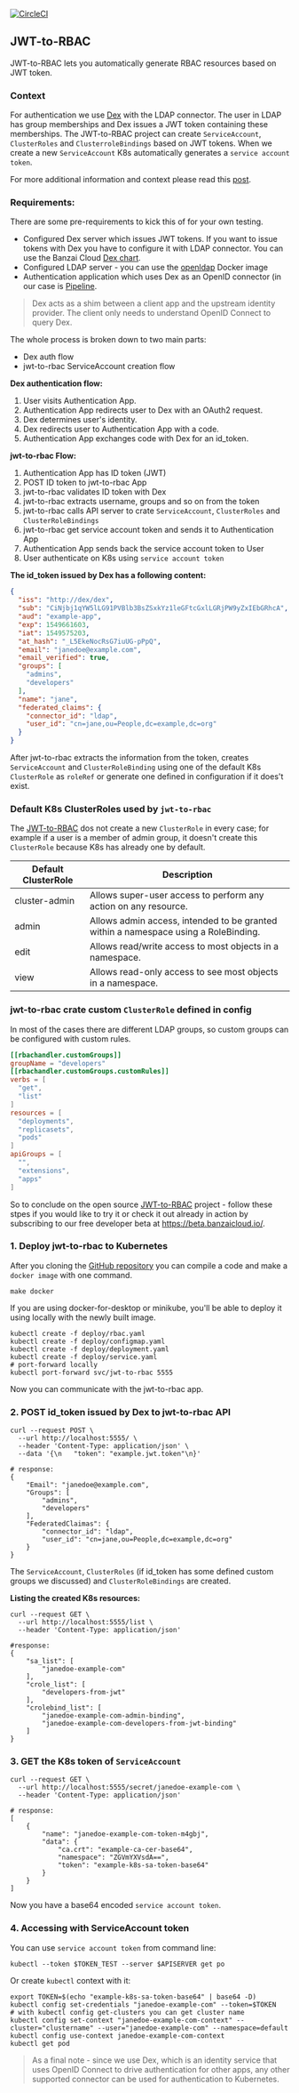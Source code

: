 [![CircleCI](https://circleci.com/gh/banzaicloud/jwt-to-rbac/tree/master.svg?style=shield)](https://circleci.com/gh/banzaicloud/jwt-to-rbac/tree/master)

## JWT-to-RBAC

JWT-to-RBAC lets you automatically generate RBAC resources based on JWT token. 

### Context 

For authentication we use [Dex](https://github.com/dexidp/dex) with the LDAP connector. The user in LDAP has group memberships and Dex issues a JWT token containing these memberships. The JWT-to-RBAC project can create `ServiceAccount`, `ClusterRoles` and `ClusterroleBindings` based on JWT tokens. When we create a new `ServiceAccount` K8s automatically generates a `service account token`.

For more additional information and context please read this [post](https://banzaicloud.com/blog/k8s-rbac/).

### Requirements:

There are some pre-requirements to kick this of for your own testing.

* Configured Dex server which issues JWT tokens. If you want to issue tokens with Dex you have to configure it with LDAP connector. You can use the Banzai Cloud [Dex chart](https://github.com/banzaicloud/banzai-charts/tree/master/dex). 
* Configured LDAP server - you can use the [openldap](https://github.com/osixia/docker-openldap) Docker image
* Authentication application which uses Dex as an OpenID connector (in our case is [Pipeline](https://github.com/banzaicloud/pipeline).

> Dex acts as a shim between a client app and the upstream identity provider. The client only needs to understand OpenID Connect to query Dex.

The whole process is broken down to two main parts:

* Dex auth flow
* jwt-to-rbac ServiceAccount creation flow

**Dex authentication flow:**

1. User visits Authentication App.
2. Authentication App redirects user to Dex with an OAuth2 request.
3. Dex determines user's identity.
4. Dex redirects user to Authentication App with a code.
5. Authentication App exchanges code with Dex for an id_token.

**jwt-to-rbac Flow:**

1. Authentication App has ID token (JWT)
2. POST ID token to jwt-to-rbac App
3. jwt-to-rbac validates ID token with Dex
4. jwt-to-rbac extracts username, groups and so on from the token
5. jwt-to-rbac calls API server to crate `ServiceAccount`, `ClusterRoles` and `ClusterRoleBindings`
6. jwt-to-rbac get service account token and sends it to Authentication App
7. Authentication App sends back the service account token to User
8. User authenticate on K8s using `service account token`

**The id_token issued by Dex has a following content:**
```json
{
  "iss": "http://dex/dex",
  "sub": "CiNjbj1qYW5lLG91PVBlb3BsZSxkYz1leGFtcGxlLGRjPW9yZxIEbGRhcA",
  "aud": "example-app",
  "exp": 1549661603,
  "iat": 1549575203,
  "at_hash": "_L5EkeNocRsG7iuUG-pPpQ",
  "email": "janedoe@example.com",
  "email_verified": true,
  "groups": [
    "admins",
    "developers"
  ],
  "name": "jane",
  "federated_claims": {
    "connector_id": "ldap",
    "user_id": "cn=jane,ou=People,dc=example,dc=org"
  }
}
```

After jwt-to-rbac extracts the information from the token, creates `ServiceAccount` and `ClusterRoleBinding` using one of the default K8s `ClusterRole` as `roleRef` or generate one defined in configuration if it does't exist.

### Default K8s ClusterRoles used by `jwt-to-rbac`

The [JWT-to-RBAC](https://github.com/banzaicloud/jwt-to-rbac) dos not create a new `ClusterRole` in every case; for example if a user is a member of admin group, it doesn't create this `ClusterRole` because K8s has already one by default.

Default ClusterRole | Description 
--------------------|------------
cluster-admin       | Allows super-user access to perform any action on any resource.
admin               | Allows admin access, intended to be granted within a namespace using a RoleBinding.
edit                | Allows read/write access to most objects in a namespace.
view                | Allows read-only access to see most objects in a namespace.

### jwt-to-rbac crate custom `ClusterRole` defined in config

In most of the cases there are different LDAP groups, so custom groups can be configured with custom rules.

```toml
[[rbachandler.customGroups]]
groupName = "developers"
[[rbachandler.customGroups.customRules]]
verbs = [
  "get",
  "list"
]
resources = [
  "deployments",
  "replicasets",
  "pods"
]
apiGroups = [
  "",
  "extensions",
  "apps"
]
```

So to conclude on the open source [JWT-to-RBAC](https://github.com/banzaicloud/jwt-to-rbac) project - follow these stpes if you would like to try it or check it out already in action by subscribing to our free developer beta at https://beta.banzaicloud.io/.

### 1. Deploy jwt-to-rbac to Kubernetes

After you cloning the [GitHub repository](https://github.com/banzaicloud/jwt-to-rbac) you can compile a code and make a `docker image` with one command.

```shell
make docker
```

If you are using docker-for-desktop or minikube, you'll be able to deploy it using locally with the newly built image.
```shell
kubectl create -f deploy/rbac.yaml
kubectl create -f deploy/configmap.yaml
kubectl create -f deploy/deployment.yaml
kubectl create -f deploy/service.yaml
# port-forward locally
kubectl port-forward svc/jwt-to-rbac 5555
```

Now you can communicate with the jwt-to-rbac app.

### 2. POST id_token issued by Dex to jwt-to-rbac API
```shell
curl --request POST \
  --url http://localhost:5555/ \
  --header 'Content-Type: application/json' \
  --data '{\n	"token": "example.jwt.token"\n}'

# response:
{
    "Email": "janedoe@example.com",
    "Groups": [
        "admins",
        "developers"
    ],
    "FederatedClaimas": {
        "connector_id": "ldap",
        "user_id": "cn=jane,ou=People,dc=example,dc=org"
    }
}
```

The `ServiceAccount`, `ClusterRoles` (if id_token has some defined custom groups we discussed) and `ClusterRoleBindings` are created.

**Listing the created K8s resources:**
```shell
curl --request GET \
  --url http://localhost:5555/list \
  --header 'Content-Type: application/json'

#response:
{
    "sa_list": [
        "janedoe-example-com"
    ],
    "crole_list": [
        "developers-from-jwt"
    ],
    "crolebind_list": [
        "janedoe-example-com-admin-binding",
        "janedoe-example-com-developers-from-jwt-binding"
    ]
}
```

### 3. GET the K8s token of `ServiceAccount`
```shell
curl --request GET \
  --url http://localhost:5555/secret/janedoe-example-com \
  --header 'Content-Type: application/json'

# response:
[
    {
        "name": "janedoe-example-com-token-m4gbj",
        "data": {
            "ca.crt": "example-ca-cer-base64",
            "namespace": "ZGVmYXVsdA==",
            "token": "example-k8s-sa-token-base64"
        }
    }
]
```

Now you have a base64 encoded `service account token`.

### 4. Accessing with ServiceAccount token 

You can use `service account token` from command line:
```shell
kubectl --token $TOKEN_TEST --server $APISERVER get po
```

Or create `kubectl` context with it:
```shell
export TOKEN=$(echo "example-k8s-sa-token-base64" | base64 -D)
kubectl config set-credentials "janedoe-example-com" --token=$TOKEN
# with kubectl config get-clusters you can get cluster name
kubectl config set-context "janedoe-example-com-context" --cluster="clustername" --user="janedoe-example-com" --namespace=default
kubectl config use-context janedoe-example-com-context
kubectl get pod
```

> As a final note - since we use Dex, which is an identity service that uses OpenID Connect to drive authentication for other apps, any other supported connector can be used for authentication to Kubernetes.
